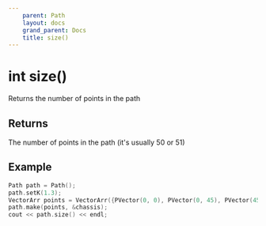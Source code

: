 ```yaml
---
    parent: Path
    layout: docs
    grand_parent: Docs
    title: size()
---
```

# int size()
Returns the number of points in the path

## Returns
The number of points in the path (it's usually 50 or 51)

## Example
```cpp
Path path = Path();
path.setK(1.3);
VectorArr points = VectorArr({PVector(0, 0), PVector(0, 45), PVector(45, 45)});
path.make(points, &chassis);
cout << path.size() << endl;
```